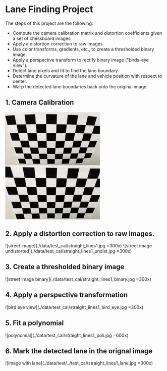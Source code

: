 
# Lane Finding Project

The steps of this project are the following:

* Compute the camera calibration matrix and distortion coefficients given a set of chessboard images.
* Apply a distortion correction to raw images.
* Use color transforms, gradients, etc., to create a thresholded binary image.
* Apply a perspective transform to rectify binary image ("birds-eye view").
* Detect lane pixels and fit to find the lane boundary.
* Determine the curvature of the lane and vehicle position with respect to center.
* Warp the detected lane boundaries back onto the original image.


## 1. Camera Calibration
<img src="./data/test_cal/test_image.jpg" alt="distorted" width="300">
<img src="./data/test_cal/test_undist.jpg" width="300">

## 2. Apply a distortion correction to raw images.

![street image](./data/test_cal/straight_lines1.jpg =300x)
![street image undistorted](./data/test_cal/straight_lines1_undist.jpg =300x)

## 3. Create a thresholded binary image

![street image binary](./data/test_cal/straight_lines1_binary.jpg =300x)


## 4. Apply a perspective transformation

![bird eye view](./data/test_cal/straight_lines1_bird_eye.jpg =300x)

## 5. Fit a polynomial 

![polynomial](./data/test_cal/straight_lines1_poli.jpg =600x)


## 6. Mark the detected lane in the orignal image

![image with lane](./data/test/../test_cal/straight_lines1_lane.jpg =300x)

